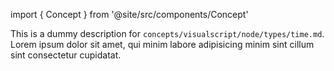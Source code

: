 import { Concept } from '@site/src/components/Concept'

<Concept
  title    = "node/types/time"
  kind     = "Core"
  category = "Visualscript"
  block    = {true}>
This is a dummy description for `concepts/visualscript/node/types/time.md`.
Lorem ipsum dolor sit amet, qui minim labore adipisicing minim sint cillum sint consectetur cupidatat.
</Concept>



